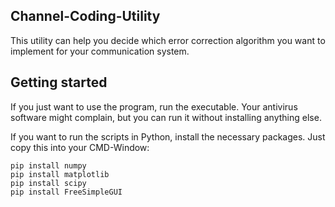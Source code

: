 
## Channel-Coding-Utility

This utility can help you decide which error correction algorithm you want to implement for your communication system.


## Getting started

If you just want to use the program, run the executable.
Your antivirus software might complain, but you can run it without installing anything else.

If you want to run the scripts in Python, install the necessary packages.
Just copy this into your CMD-Window:
```commandline
pip install numpy
pip install matplotlib
pip install scipy
pip install FreeSimpleGUI
```



